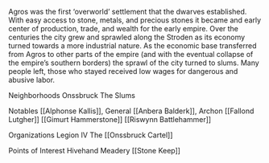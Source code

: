 Agros was the first ‘overworld’ settlement that the dwarves established. With easy access to stone, metals, and precious stones it became and early center of production, trade, and wealth for the early empire. Over the centuries the city grew and sprawled along the Stroden as its economy turned towards a more industrial nature. As the economic base transferred from Agros to other parts of the empire (and with the eventual collapse of the empire’s southern borders) the sprawl of the city turned to slums. Many people left, those who stayed received low wages for dangerous and abusive labor.

Neighborhoods
	Onssbruck
	The Slums

Notables
	[[Alphonse Kallis]], General
	[[Anbera Balderk]], Archon
	[[Fallond Lutgher]]
	[[Gimurt Hammerstone]]
	[[Riswynn Battlehammer]] 

Organizations
	Legion IV
	The [[Onssbruck Cartel]]

Points of Interest
	Hivehand Meadery
	[[Stone Keep]]
	 
